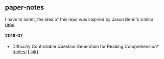 ## paper-notes

I have to admit, the idea of this repo was inspired by Jason Benn's similar [repo](https://github.com/JasonBenn/deep-learning-paper-notes/).

#### 2018-07

* Difficulty Controllable Question Generation for Reading Comprehension* [[notes](papers/dc-question-generation.md)] [[link](https://arxiv.org/abs/1807.03586)]



